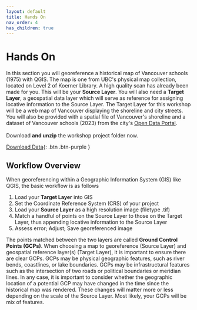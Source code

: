 ```yaml
---
layout: default
title: Hands On
nav_order: 4
has_children: true
---
```


# Hands On

In this section you will georeference a historical map of Vancouver schools (1975) with QGIS. The map is one from UBC's physical map collection, located on Level 2 of Koerner Library. A high quality scan has already been made for you. This will be your **Source Layer**. You will also need a **Target Layer**, a geospatial data layer which will serve as reference for assigning locative information to the Source Layer. The Target Layer for this workshop will be a web map of Vancouver displaying the shoreline and city streets. You will also be provided with a spatial file of Vancouver's shoreline and a dataset of Vancouver schools (2023) from the city's [Open Data Portal](https://opendata.vancouver.ca/explore/dataset/schools/map/?location=12,49.25526,-123.11228). 
<br>    
Download **and unzip** the workshop project folder now.
    
[Download Data](gis-georeferencing-workshop.zip){: .btn .btn-purple }


## Workflow Overview
When georeferencing within a Geographic Information System (GIS) like QGIS, the basic workflow is as follows

1. Load your **Target Layer** into GIS 
2. Set the Coordinate Reference System (CRS) of your project
3. Load your **Source Layer** as a high resolution image (filetype .tif) 
4. Match a handful of points on the Source Layer to those on the Target Layer, thus appending locative information to the Source Layer 
5. Assess error; Adjust; Save georeferenced image

The points matched between the two layers are called **Ground Control Points (GCPs)**. When choosing a map to georeference (Source Layer) and geospatial reference layer(s) (Target Layer), it is important to ensure there are clear GCPs. GCPs may be physical geographic features, such as river bends, coastlines, or lake boundaries. GCPs may be infrastructural features such as the intersection of two roads or political boundaries or meridian lines. In any case, it is important to consider whether the geographic location of a potential GCP may have changed in the time since the historical map was rendered. These changes will matter more or less depending on the scale of the Source Layer. Most likely, your GCPs will be mix of features.
<!-- For instance, if the goal is to georeference a map of lower British Columbia, the exact bends of the Fraser River are less important than it's general location. The Fraser River could therefore be used as a reference to match the Source to Target Layer.  -->





